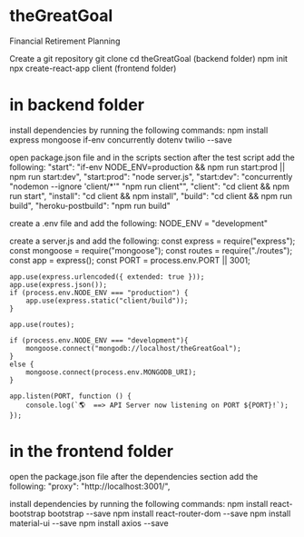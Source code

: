 # theGreatGoal
Financial Retirement Planning

Create a git repository
git clone
cd theGreatGoal (backend folder)
npm init
npx create-react-app client (frontend folder)

# in backend folder
install dependencies by running the following commands: 
    npm install express mongoose if-env concurrently dotenv twilio --save

open package.json file and in the scripts section after the test script add the following:
    "start": "if-env NODE_ENV=production && npm run start:prod || npm run start:dev",
    "start:prod": "node server.js",
    "start:dev": "concurrently \"nodemon --ignore 'client/*'\" \"npm run client\"",
    "client": "cd client && npm run start",
    "install": "cd client && npm install",
    "build": "cd client && npm run build",
    "heroku-postbuild": "npm run build"

create a .env file and add the following:
    NODE_ENV = "development"

create a server.js and add the following:
    const express = require("express");
    const mongoose = require("mongoose");
    const routes = require("./routes");
    const app = express();
    const PORT = process.env.PORT || 3001;

    app.use(express.urlencoded({ extended: true }));
    app.use(express.json());
    if (process.env.NODE_ENV === "production") {
        app.use(express.static("client/build"));
    }

    app.use(routes);

    if (process.env.NODE_ENV === "development"){
        mongoose.connect("mongodb://localhost/theGreatGoal");
    }
    else {
        mongoose.connect(process.env.MONGODB_URI);    
    }

    app.listen(PORT, function () {
        console.log(`🌎  ==> API Server now listening on PORT ${PORT}!`);
    });

# in the frontend folder
open the package.json file after the dependencies section add the following:
    "proxy": "http://localhost:3001/",

install dependencies by running the following commands: 
    npm install react-bootstrap bootstrap --save
    npm install react-router-dom --save
    npm install material-ui --save
    npm install axios --save